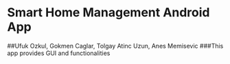 # Smart Home Management Android App
##Ufuk Ozkul, Gokmen Caglar, Tolgay Atinc Uzun, Anes Memisevic
###This app provides GUI and functionalities

